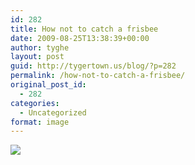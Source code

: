 ```yaml
---
id: 282
title: How not to catch a frisbee
date: 2009-08-25T13:38:39+00:00
author: tyghe
layout: post
guid: http://tygertown.us/blog/?p=282
permalink: /how-not-to-catch-a-frisbee/
original_post_id:
  - 282
categories:
  - Uncategorized
format: image
---
```

![](http://failblog.files.wordpress.com/2009/08/fail-owned-frisbee-catch-fail.jpg?w=429&h=569)
